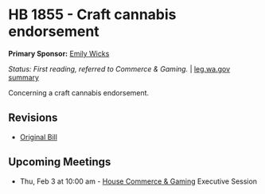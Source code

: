 # HB 1855 - Craft cannabis endorsement
**Primary Sponsor:** [Emily Wicks](/person/leg/wicks_em.md)

*Status: First reading, referred to Commerce & Gaming.* | [leg.wa.gov summary](https://app.leg.wa.gov/billsummary?BillNumber=1855&Year=2021)

Concerning a craft cannabis endorsement.

## Revisions
* [Original Bill](1/)

## Upcoming Meetings
* Thu, Feb 3 at 10:00 am - [House Commerce & Gaming](/house/2021-22/COG/) Executive Session